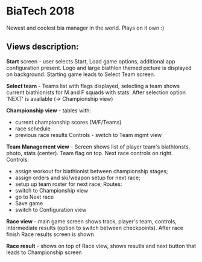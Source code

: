 # BiaTech 2018
Newest and coolest bia manager in the world.
Plays on it own :)

## Views description:
**Start** screen - user selects Start, Load game options, additional app configuration present. Logo and large biathlon themed picture is displayed on background. Starting game leads to Select Team screen.

**Select team** - Teams list with flags displayed, selecting a team shows current biathlonists for M and F squads with stats. After selection option 'NEXT' is available (-> Championship view)

**Championship view** - tables with: 
- current championship scores (M/F/Teams)
- race schedule
- previous race results
Controls - switch to Team mgmt view

**Team Management view** - Screen shows list of player team's biathlonsts, photo, stats (center). Team flag on top. Next race controls on right.
Controls:
- assign workout for biathlonist between championship stages;
- assign orders and ski/weapon setup for next race;
- setup up team roster for next race;
Routes:
- switch to Championship view
- go to Next race
- Save game
- switch to Configuration view

**Race view** - main game screen shows track, player's team, controls, intermediate results (option to switch between checkpoints). After race finish Race results screen is shown

**Race result** - shows on top of Race view, shows resutls and next button that leads to Championship screen